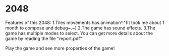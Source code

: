 # 2048
Features of this 2048:
1.Tiles movements has animation^.^(It took me about 1 month to compose and debug~.~)
2.The game has sound effects.
3.The game has multiple modes to select.
You can get more details about the game by reading the file "report.pdf"

Play the game and see more properties of the game!


